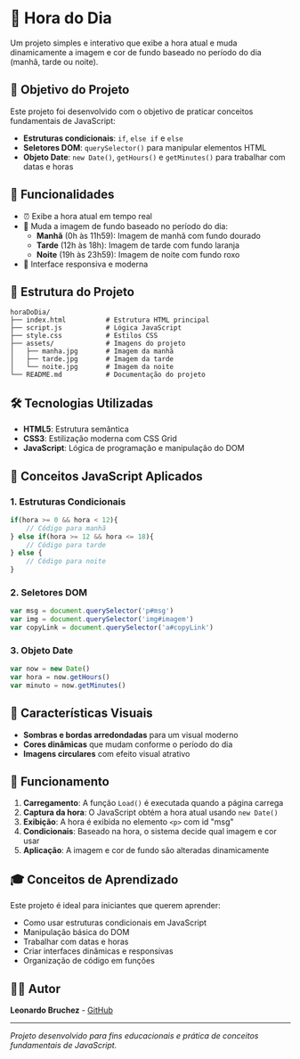 # 🌅 Hora do Dia

Um projeto simples e interativo que exibe a hora atual e muda dinamicamente a imagem e cor de fundo baseado no período do dia (manhã, tarde ou noite).

## 🎯 Objetivo do Projeto

Este projeto foi desenvolvido com o objetivo de praticar conceitos fundamentais de JavaScript:

- **Estruturas condicionais**: `if`, `else if` e `else`
- **Seletores DOM**: `querySelector()` para manipular elementos HTML
- **Objeto Date**: `new Date()`, `getHours()` e `getMinutes()` para trabalhar com datas e horas

## 🚀 Funcionalidades

- ⏰ Exibe a hora atual em tempo real
- 🌅 Muda a imagem de fundo baseado no período do dia:
  - **Manhã** (0h às 11h59): Imagem de manhã com fundo dourado
  - **Tarde** (12h às 18h): Imagem de tarde com fundo laranja
  - **Noite** (19h às 23h59): Imagem de noite com fundo roxo
- 🎨 Interface responsiva e moderna

## 📁 Estrutura do Projeto

```
horaDoDia/
├── index.html          # Estrutura HTML principal
├── script.js           # Lógica JavaScript
├── style.css           # Estilos CSS
├── assets/             # Imagens do projeto
│   ├── manha.jpg       # Imagem da manhã
│   ├── tarde.jpg       # Imagem da tarde
│   └── noite.jpg       # Imagem da noite
└── README.md           # Documentação do projeto
```

## 🛠️ Tecnologias Utilizadas

- **HTML5**: Estrutura semântica
- **CSS3**: Estilização moderna com CSS Grid
- **JavaScript**: Lógica de programação e manipulação do DOM

## 📖 Conceitos JavaScript Aplicados

### 1. Estruturas Condicionais
```javascript
if(hora >= 0 && hora < 12){
    // Código para manhã
} else if(hora >= 12 && hora <= 18){
    // Código para tarde
} else {
    // Código para noite
}
```

### 2. Seletores DOM
```javascript
var msg = document.querySelector('p#msg')
var img = document.querySelector('img#imagem')
var copyLink = document.querySelector('a#copyLink')
```

### 3. Objeto Date
```javascript
var now = new Date()
var hora = now.getHours()
var minuto = now.getMinutes()
```

## 🎨 Características Visuais

- **Sombras e bordas arredondadas** para um visual moderno
- **Cores dinâmicas** que mudam conforme o período do dia
- **Imagens circulares** com efeito visual atrativo

## 📝 Funcionamento

1. **Carregamento**: A função `Load()` é executada quando a página carrega
2. **Captura da hora**: O JavaScript obtém a hora atual usando `new Date()`
3. **Exibição**: A hora é exibida no elemento `<p>` com id "msg"
4. **Condicionais**: Baseado na hora, o sistema decide qual imagem e cor usar
5. **Aplicação**: A imagem e cor de fundo são alteradas dinamicamente

## 🎓 Conceitos de Aprendizado

Este projeto é ideal para iniciantes que querem aprender:

- Como usar estruturas condicionais em JavaScript
- Manipulação básica do DOM
- Trabalhar com datas e horas
- Criar interfaces dinâmicas e responsivas
- Organização de código em funções

## 👨‍💻 Autor

**Leonardo Bruchez** - [GitHub](https://github.com/LeonardoBruchez)

---

*Projeto desenvolvido para fins educacionais e prática de conceitos fundamentais de JavaScript.*
